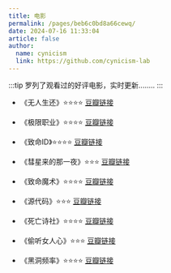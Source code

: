 ```yaml
---
title: 电影
permalink: /pages/beb6c0bd8a66cewq/
date: 2024-07-16 11:33:04
article: false
author:
  name: cynicism
  link: https://github.com/cynicism-lab
---
```

:::tip
罗列了观看过的好评电影，实时更新........
:::
- 《无人生还》⭐⭐⭐⭐
<a href="https://movie.douban.com/subject/25839052/">豆瓣链接</a>

- 《极限职业》⭐⭐⭐⭐
<a href="https://movie.douban.com/subject/27597250/">豆瓣链接</a>

- 《致命ID》⭐⭐⭐⭐
<a href="https://movie.douban.com/subject/1297192/">豆瓣链接</a>

- 《彗星来的那一夜》⭐⭐⭐
<a href="https://movie.douban.com/subject/25807345/">豆瓣链接</a>

- 《致命魔术》⭐⭐⭐⭐
<a href="https://movie.douban.com/subject/1780330/">豆瓣链接</a>

- 《源代码》⭐⭐⭐
<a href="https://movie.douban.com/subject/3075287/">豆瓣链接</a>

- 《死亡诗社》⭐⭐⭐⭐
<a href="https://movie.douban.com/subject/1291548/">豆瓣链接</a>

- 《偷听女人心》⭐⭐⭐
<a href="https://movie.douban.com/subject/1295078/">豆瓣链接</a>

- 《黑洞频率》⭐⭐⭐⭐
<a href="https://movie.douban.com/subject/1294183/">豆瓣链接</a>
